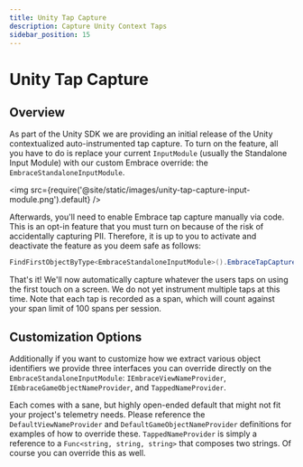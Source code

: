 ```yaml
---
title: Unity Tap Capture
description: Capture Unity Context Taps
sidebar_position: 15
---
```


# Unity Tap Capture

## Overview

As part of the Unity SDK we are providing an initial release of the Unity contextualized auto-instrumented tap capture. To turn on the feature, all you have to do is replace your current `InputModule` (usually the Standalone Input Module) with our custom Embrace override: the `EmbraceStandaloneInputModule`.

<img src={require('@site/static/images/unity-tap-capture-input-module.png').default} />

Afterwards, you'll need to enable Embrace tap capture manually via code. This is an opt-in feature that you must turn on because of the risk of accidentally capturing PII. Therefore, it is up to you to activate and deactivate the feature as you deem safe as follows:

```csharp
FindFirstObjectByType<EmbraceStandaloneInputModule>().EmbraceTapCaptureEnabled = true
```

That's it! We'll now automatically capture whatever the users taps on using the first touch on a screen. We do not yet instrument multiple taps at this time. Note that each tap is recorded as a span, which will count against your span limit of 100 spans per session.

## Customization Options

Additionally if you want to customize how we extract various object identifiers we provide three interfaces you can override directly on the `EmbraceStandaloneInputModule`: `IEmbraceViewNameProvider`, `IEmbraceGameObjectNameProvider`, and `TappedNameProvider`.

Each comes with a sane, but highly open-ended default that might not fit your project's telemetry needs. Please reference the `DefaultViewNameProvider` and `DefaultGameObjectNameProvider` definitions for examples of how to override these. `TappedNameProvider` is simply a reference to a `Func<string, string, string>` that composes two strings. Of course you can override this as well.